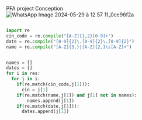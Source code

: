 PFA project
Conception
![WhatsApp Image 2024-05-29 à 12 57 11_0ce96f2a](https://github.com/Zakaria-NOKRA/PFA/assets/125411704/b8ee0c11-7271-409d-b3a8-b52a03584039)

```python

import re
cin_code = re.compile("[A-Z]{1,2}[0-9]+")
date = re.compile("[0-9]{2}\.[0-9]{2}\.[0-9]{2}")
name = re.compile("[A-Z]{3,}|[A-Z]{2,}\s[A-Z]+")


names = []
dates = []
for i in res:
  for j in i:
    if(re.match(cin_code,j[1])):
      cin = j[1]
    if(re.match(name,j[1]) and j[1] not in names):
        names.append(j[1])
    if(re.match(date,j[1])):
      dates.append(j[1])
```
